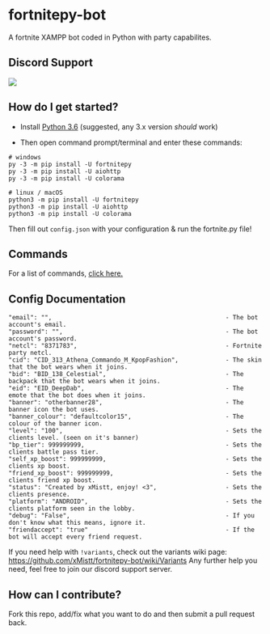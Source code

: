 # fortnitepy-bot
A fortnite XAMPP bot coded in Python with party capabilites.

## Discord Support
<a href="https://discord.gg/9y9Sqt2"><img src="https://discordapp.com/api/guilds/624635034225213440/widget.png?style=banner2"></a>

## How do I get started?

* Install [Python 3.6](https://www.python.org/downloads/release/python-360/ "Python 3.6 Download") (suggested, any 3.x version *should* work)

* Then open command prompt/terminal and enter these commands:
```
# windows
py -3 -m pip install -U fortnitepy
py -3 -m pip install -U aiohttp
py -3 -m pip install -U colorama

# linux / macOS
python3 -m pip install -U fortnitepy
python3 -m pip install -U aiohttp
python3 -m pip install -U colorama
```

Then fill out ``config.json`` with your configuration & run the fortnite.py file!

## Commands
For a list of commands, <a href="https://github.com/xMistt/fortnitepy-bot/wiki/Commands">click here.</a>

## Config Documentation
```
"email": "",                                                - The bot account's email.
"password": "",                                             - The bot account's password.
"netcl": "8371783",                                         - Fortnite party netcl.
"cid": "CID_313_Athena_Commando_M_KpopFashion",             - The skin that the bot wears when it joins.
"bid": "BID_138_Celestial",                                 - The backpack that the bot wears when it joins.
"eid": "EID_DeepDab",                                       - The emote that the bot does when it joins.
"banner": "otherbanner28",                                  - The banner icon the bot uses.
"banner_colour": "defaultcolor15",                          - The colour of the banner icon.
"level": "100",                                             - Sets the clients level. (seen on it's banner)
"bp_tier": 999999999,                                       - Sets the clients battle pass tier.
"self_xp_boost": 999999999,                                 - Sets the clients xp boost. 
"friend_xp_boost": 999999999,                               - Sets the clients friend xp boost.
"status": "Created by xMistt, enjoy! <3",                   - Sets the clients presence.
"platform": "ANDROID",                                      - Sets the clients platform seen in the lobby.
"debug": "False",                                           - If you don't know what this means, ignore it.
"friendaccept": "true"                                      - If the bot will accept every friend request.
```

If you need help with ``!variants``, check out the variants wiki page: https://github.com/xMistt/fortnitepy-bot/wiki/Variants Any further help you need, feel free to join our discord support server.

## How can I contribute?
Fork this repo, add/fix what you want to do and then submit a pull request back.

